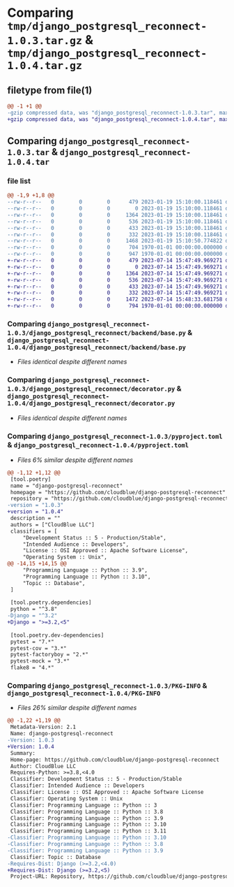 # Comparing `tmp/django_postgresql_reconnect-1.0.3.tar.gz` & `tmp/django_postgresql_reconnect-1.0.4.tar.gz`

## filetype from file(1)

```diff
@@ -1 +1 @@
-gzip compressed data, was "django_postgresql_reconnect-1.0.3.tar", max compression
+gzip compressed data, was "django_postgresql_reconnect-1.0.4.tar", max compression
```

## Comparing `django_postgresql_reconnect-1.0.3.tar` & `django_postgresql_reconnect-1.0.4.tar`

### file list

```diff
@@ -1,9 +1,8 @@
--rw-r--r--   0        0        0      479 2023-01-19 15:10:00.118461 django_postgresql_reconnect-1.0.3/django_postgresql_reconnect/__init__.py
--rw-r--r--   0        0        0        0 2023-01-19 15:10:00.118461 django_postgresql_reconnect-1.0.3/django_postgresql_reconnect/backend/__init__.py
--rw-r--r--   0        0        0     1364 2023-01-19 15:10:00.118461 django_postgresql_reconnect-1.0.3/django_postgresql_reconnect/backend/base.py
--rw-r--r--   0        0        0      536 2023-01-19 15:10:00.118461 django_postgresql_reconnect-1.0.3/django_postgresql_reconnect/decorator.py
--rw-r--r--   0        0        0      433 2023-01-19 15:10:00.118461 django_postgresql_reconnect-1.0.3/django_postgresql_reconnect/helpers.py
--rw-r--r--   0        0        0      332 2023-01-19 15:10:00.118461 django_postgresql_reconnect-1.0.3/django_postgresql_reconnect/middleware.py
--rw-r--r--   0        0        0     1468 2023-01-19 15:10:50.774822 django_postgresql_reconnect-1.0.3/pyproject.toml
--rw-r--r--   0        0        0      704 1970-01-01 00:00:00.000000 django_postgresql_reconnect-1.0.3/setup.py
--rw-r--r--   0        0        0      947 1970-01-01 00:00:00.000000 django_postgresql_reconnect-1.0.3/PKG-INFO
+-rw-r--r--   0        0        0      479 2023-07-14 15:47:49.969271 django_postgresql_reconnect-1.0.4/django_postgresql_reconnect/__init__.py
+-rw-r--r--   0        0        0        0 2023-07-14 15:47:49.969271 django_postgresql_reconnect-1.0.4/django_postgresql_reconnect/backend/__init__.py
+-rw-r--r--   0        0        0     1364 2023-07-14 15:47:49.969271 django_postgresql_reconnect-1.0.4/django_postgresql_reconnect/backend/base.py
+-rw-r--r--   0        0        0      536 2023-07-14 15:47:49.969271 django_postgresql_reconnect-1.0.4/django_postgresql_reconnect/decorator.py
+-rw-r--r--   0        0        0      433 2023-07-14 15:47:49.969271 django_postgresql_reconnect-1.0.4/django_postgresql_reconnect/helpers.py
+-rw-r--r--   0        0        0      332 2023-07-14 15:47:49.969271 django_postgresql_reconnect-1.0.4/django_postgresql_reconnect/middleware.py
+-rw-r--r--   0        0        0     1472 2023-07-14 15:48:33.681758 django_postgresql_reconnect-1.0.4/pyproject.toml
+-rw-r--r--   0        0        0      794 1970-01-01 00:00:00.000000 django_postgresql_reconnect-1.0.4/PKG-INFO
```

### Comparing `django_postgresql_reconnect-1.0.3/django_postgresql_reconnect/backend/base.py` & `django_postgresql_reconnect-1.0.4/django_postgresql_reconnect/backend/base.py`

 * *Files identical despite different names*

### Comparing `django_postgresql_reconnect-1.0.3/django_postgresql_reconnect/decorator.py` & `django_postgresql_reconnect-1.0.4/django_postgresql_reconnect/decorator.py`

 * *Files identical despite different names*

### Comparing `django_postgresql_reconnect-1.0.3/pyproject.toml` & `django_postgresql_reconnect-1.0.4/pyproject.toml`

 * *Files 6% similar despite different names*

```diff
@@ -1,12 +1,12 @@
 [tool.poetry]
 name = "django-postgresql-reconnect"
 homepage = "https://github.com/cloudblue/django-postgresql-reconnect"
 repository = "https://github.com/cloudblue/django-postgresql-reconnect"
-version = "1.0.3"
+version = "1.0.4"
 description = ""
 authors = ["CloudBlue LLC"]
 classifiers = [
     "Development Status :: 5 - Production/Stable",
     "Intended Audience :: Developers",
     "License :: OSI Approved :: Apache Software License",
     "Operating System :: Unix",
@@ -14,15 +14,15 @@
     "Programming Language :: Python :: 3.9",
     "Programming Language :: Python :: 3.10",
     "Topic :: Database",
 ]
 
 [tool.poetry.dependencies]
 python = "^3.8"
-Django = "^3.2"
+Django = ">=3.2,<5"
 
 [tool.poetry.dev-dependencies]
 pytest = "7.*"
 pytest-cov = "3.*"
 pytest-factoryboy = "2.*"
 pytest-mock = "3.*"
 flake8 = "4.*"
```

### Comparing `django_postgresql_reconnect-1.0.3/PKG-INFO` & `django_postgresql_reconnect-1.0.4/PKG-INFO`

 * *Files 26% similar despite different names*

```diff
@@ -1,22 +1,19 @@
 Metadata-Version: 2.1
 Name: django-postgresql-reconnect
-Version: 1.0.3
+Version: 1.0.4
 Summary: 
 Home-page: https://github.com/cloudblue/django-postgresql-reconnect
 Author: CloudBlue LLC
 Requires-Python: >=3.8,<4.0
 Classifier: Development Status :: 5 - Production/Stable
 Classifier: Intended Audience :: Developers
 Classifier: License :: OSI Approved :: Apache Software License
 Classifier: Operating System :: Unix
 Classifier: Programming Language :: Python :: 3
 Classifier: Programming Language :: Python :: 3.8
 Classifier: Programming Language :: Python :: 3.9
 Classifier: Programming Language :: Python :: 3.10
 Classifier: Programming Language :: Python :: 3.11
-Classifier: Programming Language :: Python :: 3.10
-Classifier: Programming Language :: Python :: 3.8
-Classifier: Programming Language :: Python :: 3.9
 Classifier: Topic :: Database
-Requires-Dist: Django (>=3.2,<4.0)
+Requires-Dist: Django (>=3.2,<5)
 Project-URL: Repository, https://github.com/cloudblue/django-postgresql-reconnect
```

